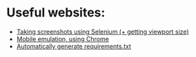 # Useful websites:
- [Taking screenshots using Selenium (+ getting viewport size)](https://medium.com/nerd-for-tech/browser-automation-with-python-and-selenium-15-window-management-and-taking-screenshots-ed6e81d49d59)
- [Mobile emulation, using Chrome](https://chromedriver.chromium.org/mobile-emulation)
- [Automatically generate requirements.txt](https://pypi.org/project/pipreqs/)
